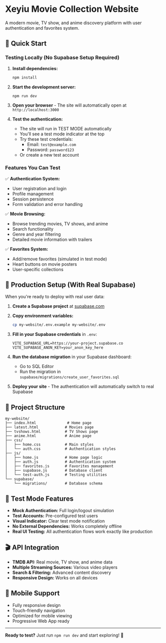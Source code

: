# Xeyiu Movie Collection Website

A modern movie, TV show, and anime discovery platform with user authentication and favorites system.

## 🚀 Quick Start

### Testing Locally (No Supabase Setup Required)

1. **Install dependencies:**
   ```bash
   npm install
   ```

2. **Start the development server:**
   ```bash
   npm run dev
   ```

3. **Open your browser** - The site will automatically open at `http://localhost:3000`

4. **Test the authentication:**
   - The site will run in TEST MODE automatically
   - You'll see a test mode indicator at the top
   - Try these test credentials:
     - Email: `test@example.com`
     - Password: `password123`
   - Or create a new test account

### Features You Can Test

✅ **Authentication System:**
- User registration and login
- Profile management
- Session persistence
- Form validation and error handling

✅ **Movie Browsing:**
- Browse trending movies, TV shows, and anime
- Search functionality
- Genre and year filtering
- Detailed movie information with trailers

✅ **Favorites System:**
- Add/remove favorites (simulated in test mode)
- Heart buttons on movie posters
- User-specific collections

## 🔧 Production Setup (With Real Supabase)

When you're ready to deploy with real user data:

1. **Create a Supabase project** at [supabase.com](https://supabase.com)

2. **Copy environment variables:**
   ```bash
   cp my-website/.env.example my-website/.env
   ```

3. **Fill in your Supabase credentials** in `.env`:
   ```
   VITE_SUPABASE_URL=https://your-project.supabase.co
   VITE_SUPABASE_ANON_KEY=your_anon_key_here
   ```

4. **Run the database migration** in your Supabase dashboard:
   - Go to SQL Editor
   - Run the migration in `supabase/migrations/create_user_favorites.sql`

5. **Deploy your site** - The authentication will automatically switch to real Supabase

## 📁 Project Structure

```
my-website/
├── index.html              # Home page
├── latest.html            # Movies page
├── tvshows.html           # TV Shows page
├── anime.html             # Anime page
├── css/
│   ├── home.css           # Main styles
│   └── auth.css           # Authentication styles
├── js/
│   ├── home.js            # Home page logic
│   ├── auth.js            # Authentication system
│   ├── favorites.js       # Favorites management
│   ├── supabase.js        # Database client
│   └── test-auth.js       # Testing utilities
└── supabase/
    └── migrations/        # Database schema
```

## 🧪 Test Mode Features

- **Mock Authentication:** Full login/logout simulation
- **Test Accounts:** Pre-configured test users
- **Visual Indicator:** Clear test mode notification
- **No External Dependencies:** Works completely offline
- **Real UI Testing:** All authentication flows work exactly like production

## 🎬 API Integration

- **TMDB API:** Real movie, TV show, and anime data
- **Multiple Streaming Sources:** Various video players
- **Search & Filtering:** Advanced content discovery
- **Responsive Design:** Works on all devices

## 📱 Mobile Support

- Fully responsive design
- Touch-friendly navigation
- Optimized for mobile viewing
- Progressive Web App ready

---

**Ready to test?** Just run `npm run dev` and start exploring! 🍿